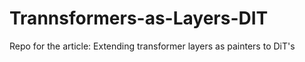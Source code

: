 # Trannsformers-as-Layers-DIT
Repo for the article: Extending transformer layers as painters to DiT's
